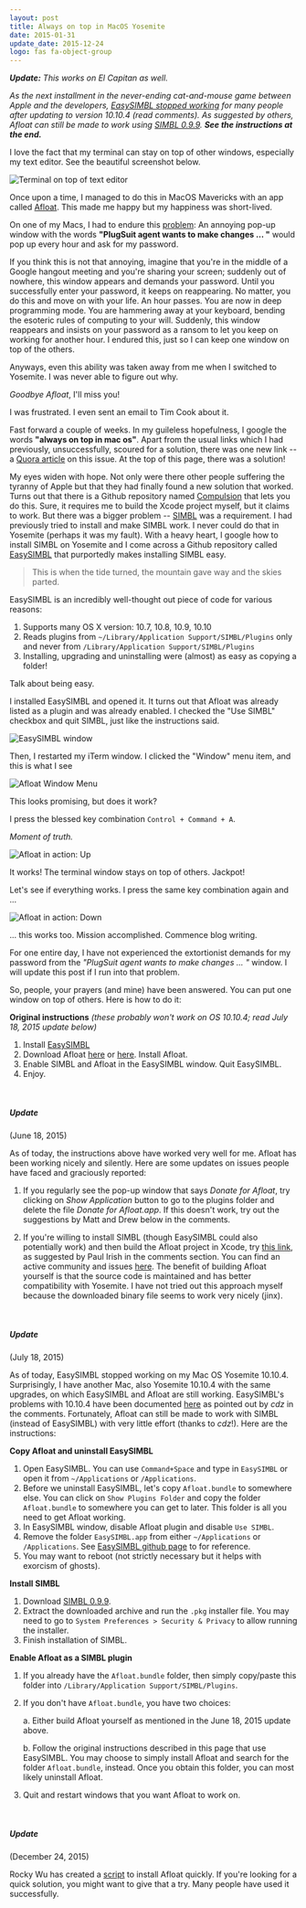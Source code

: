 ```yaml
---
layout: post
title: Always on top in MacOS Yosemite
date: 2015-01-31
update_date: 2015-12-24
logo: fas fa-object-group
---
```

_**Update:** This works on El Capitan as well._

_As the next installment in the never-ending cat-and-mouse game between Apple and the developers, [EasySIMBL stopped working](https://github.com/norio-nomura/EasySIMBL/issues/25) for many people after updating to version 10.10.4 (read comments). As suggested by others, Afloat can still be made to work using [SIMBL 0.9.9](http://www.culater.net/software/SIMBL/SIMBL.php). **See the instructions at the end.**_


I love the fact that my terminal can stay on top of other windows, especially my text editor.
See the beautiful screenshot below.

![Terminal on top of text editor](/assets/terminal-on-top-of-text-editor.png)

Once upon a time, I managed to do this in MacOS Mavericks with an app called
[Afloat](http://afloat.en.softonic.com/mac). This made me happy but my happiness was short-lived.

On one of my Macs, I had to endure this
[problem](http://infinite-labs.net/kb/plugsuit/ps-remove-on-10.6.html):
An annoying pop-up window with the words **"PlugSuit agent wants to make changes ... "**
would pop up every hour and ask for my password.

If you think this is not that annoying, imagine that you're in the middle of a Google hangout
meeting and you're sharing your screen; suddenly out of nowhere, this window appears and demands
your password. Until you successfully enter your password, it keeps on reappearing. No matter,
you do this and move on with your life. An hour passes. You are now in deep programming mode.
You are hammering away at your keyboard, bending the esoteric rules of computing to your will.
Suddenly, this window reappears and insists on your password as a ransom to let you keep on
working for another hour. I endured this, just so I can keep one window on top of the others.

Anyways, even this ability was taken away from me when I switched to Yosemite.
I was never able to figure out why.

_Goodbye Afloat_, I'll miss you!

I was frustrated. I even sent an email to Tim Cook about it.

Fast forward a couple of weeks. In my guileless hopefulness, I google the words
**"always on top in mac os"**. Apart from the usual links which I had previously, unsuccessfully,
scoured for a solution, there was one new link --
a [Quora article](http://www.quora.com/Why-does-OS-X-not-have-always-on-top) on this issue.
At the top of this page, there was a solution!

My eyes widen with hope. Not only were there other people suffering the tyranny of Apple but
that they had finally found a new solution that worked. Turns out that there is a Github
repository named [Compulsion](https://github.com/alminde/Compulsion) that lets you do this.
Sure, it requires me to build the Xcode project myself, but it claims to work. But there was a
bigger problem -- [SIMBL](http://www.culater.net/software/SIMBL/SIMBL.php) was a requirement.
I had previously tried to install and make SIMBL work. I never could do that in
Yosemite (perhaps it was my fault). With a heavy heart, I google how to install SIMBL on
Yosemite and I come across a Github repository called
[EasySIMBL](https://github.com/norio-nomura/EasySIMBL) that purportedly makes installing
SIMBL easy.

<blockquote>
  <p>
    This is when the tide turned, the mountain gave way and the skies parted.
  </p>
</blockquote>

EasySIMBL is an incredibly well-thought out piece of code for various reasons:

1. Supports many OS X version: 10.7, 10.8, 10.9, 10.10
2. Reads plugins from `~/Library/Application Support/SIMBL/Plugins` only and never
from `/Library/Application Support/SIMBL/Plugins`
4. Installing, upgrading and uninstalling were (almost) as easy as copying a folder!

Talk about being easy.

I installed EasySIMBL and opened it. It turns out that Afloat was already listed as a plugin
and was already enabled. I checked the "Use SIMBL" checkbox and quit SIMBL, just like the
instructions said.

![EasySIMBL window](/assets/easysimbl-window.png)

Then, I restarted my iTerm window. I clicked the "Window" menu item, and this is what I see

![Afloat Window Menu](/assets/afloat-window-menu.png)

This looks promising, but does it work?

I press the blessed key combination `Control + Command + A`.

_Moment of truth._

![Afloat in action: Up](/assets/afloat-in-action-up.png)

It works! The terminal window stays on top of others. Jackpot!

Let's see if everything works. I press the same key combination again and ...

![Afloat in action: Down](/assets/afloat-in-action-down.png)

... this works too. Mission accomplished. Commence blog writing.

For one entire day, I have not experienced the extortionist demands for my password
from the _"PlugSuit agent wants to make changes ... "_ window. I will update this post if
I run into that problem.

So, people, your prayers (and mine) have been answered. You can put one window on
top of others. Here is how to do it:

**Original instructions**
_(these probably won't work on OS 10.10.4; read July 18, 2015 update below)_

1. Install [EasySIMBL](https://github.com/norio-nomura/EasySIMBL)
2. Download Afloat [here](http://afloat.en.softonic.com/mac) or
[here](http://www.macupdate.com/app/mac/22237/afloat). Install Afloat.
3. Enable SIMBL and Afloat in the EasySIMBL window. Quit EasySIMBL.
4. Enjoy.

<br/>

##### Update
(June 18, 2015)

As of today, the instructions above have worked very well for me. Afloat has been working nicely and silently. Here are some updates on issues people have faced and graciously reported:

1. If you regularly see the pop-up window that says _Donate for Afloat_, try clicking on _Show Application_ button to go to the plugins folder and delete the file _Donate for Afloat.app_. If this doesn't work, try out the suggestions by Matt and Drew below in the comments.

2. If you're willing to install SIMBL (though EasySIMBL could also potentially work) and then build the Afloat project in Xcode, try [this link](https://github.com/rinckd/afloat), as suggested by Paul Irish in the comments section. You can find an active community and issues [here](https://github.com/millenomi/afloat/issues). The benefit of building Afloat yourself is that the source code is maintained and has better compatibility with Yosemite. I have not tried out this approach myself because the downloaded binary file seems to work very nicely (jinx).

<br/>

##### Update
(July 18, 2015)

As of today, EasySIMBL stopped working on my Mac OS Yosemite 10.10.4. Surprisingly, I have another Mac, also Yosemite 10.10.4 with the same upgrades, on which EasySIMBL and Afloat are still working. EasySIMBL's problems with 10.10.4 have been documented [here](https://github.com/norio-nomura/EasySIMBL/issues/25) as pointed out by *cdz* in the comments. Fortunately, Afloat can still be made to work with SIMBL (instead of EasySIMBL) with very little effort (thanks to *cdz*!). Here are the instructions:

**Copy Afloat and uninstall EasySIMBL**

1. Open EasySIMBL. You can use `Command+Space` and type in `EasySIMBL` or open it from `~/Applications` or `/Applications`.
2. Before we uninstall EasySIMBL, let's copy `Afloat.bundle` to somewhere else. You can click on `Show Plugins Folder` and copy the folder `Afloat.bundle` to somewhere you can get to later. This folder is all you need to get Afloat working.
3. In EasySIMBL window, disable Afloat plugin and disable `Use SIMBL`.
4. Remove the folder `EasySIMBL.app` from either `~/Applications` or `/Applications`. See [EasySIMBL github page](https://github.com/norio-nomura/EasySIMBL) to for reference.
5. You may want to reboot (not strictly necessary but it helps with exorcism of ghosts).

**Install SIMBL**

1. Download [SIMBL 0.9.9](http://www.culater.net/software/SIMBL/SIMBL.php).
2. Extract the downloaded archive and run the `.pkg` installer file. You may need to go to `System Preferences > Security & Privacy` to allow running the installer.
3. Finish installation of SIMBL.

**Enable Afloat as a SIMBL plugin**

1. If you already have the `Afloat.bundle` folder, then simply copy/paste this folder into `/Library/Application Support/SIMBL/Plugins`.
2. If you don't have `Afloat.bundle`, you have two choices:

    a. Either build Afloat yourself as mentioned in the June 18, 2015 update above.

    b. Follow the original instructions described in this page that use EasySIMBL. You may choose to simply install Afloat and search for the folder `Afloat.bundle`, instead. Once you obtain this folder, you can most likely uninstall Afloat.
3. Quit and restart windows that you want Afloat to work on.

<br/>

##### Update
(December 24, 2015)

Rocky Wu has created a [script](https://github.com/rwu823/afloat) to install Afloat quickly. If you're looking for a quick solution, you might want to give that a try. Many people have used it successfully.





